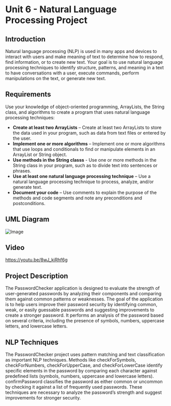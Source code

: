 # Unit 6 - Natural Language Processing Project

## Introduction

Natural language processing (NLP) is used in many apps and devices to interact with users and make meaning of text to determine how to respond, find information, or to create new text. Your goal is to use natural language processing techniques to identify structure, patterns, and meaning in a text to have conversations with a user, execute commands, perform manipulations on the text, or generate new text.

## Requirements

Use your knowledge of object-oriented programming, ArrayLists, the String class, and algorithms to create a program that uses natural language processing techniques:

- **Create at least two ArrayLists** – Create at least two ArrayLists to store the data used in your program, such as data from text files or entered by the user.
- **Implement one or more algorithms** – Implement one or more algorithms that use loops and conditionals to find or manipulate elements in an ArrayList or String object.
- **Use methods in the String classs** - Use one or more methods in the String class in your program, such as to divide text into sentences or phrases.
- **Use at least one natural language processing technique** – Use a natural language processing technique to process, analyze, and/or generate text.
- **Document your code** – Use comments to explain the purpose of the methods and code segments and note any preconditions and postconditions.

## UML Diagram

![Image](https://github.com/user-attachments/assets/3c85c6ac-0555-408f-aba8-f12df29a0222)

## Video

https://youtu.be/8wJ_kjRhf6g

## Project Description

The PasswordChecker application is designed to evaluate the strength of user-generated passwords by analyzing their components and comparing them against common patterns or weaknesses. The goal of the application is to help users improve their password security by identifying common, weak, or easily guessable passwords and suggesting improvements to create a stronger password. It performs an analysis of the password based on several criteria, including the presence of symbols, numbers, uppercase letters, and lowercase letters.

## NLP Techniques

The PasswordChecker project uses pattern matching and text classification as important NLP techniques. Methods like checkForSymbols, checkForNumbers, checkForUpperCase, and checkForLowerCase identify specific elements in the password by comparing each character against predefined lists (symbols, numbers, uppercase and lowercase letters). confirmPassword classifies the password as either common or uncommon by checking it against a list of frequently used passwords. These techniques are necessary to analyze the password’s strength and suggest improvements for stronger security.
